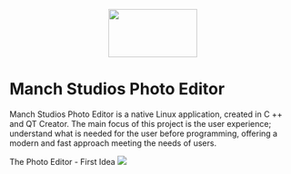 <p align="center">
<img width="156" height="85" src= https://user-images.githubusercontent.com/38798742/74410232-65f52380-4e17-11ea-9f00-758a5af14380.png>

# Manch Studios Photo Editor
</p>

Manch Studios Photo Editor is a native Linux application, created in C ++ and QT Creator. The main focus of this project is the user experience; understand what is needed for the user before programming, offering a modern and fast approach meeting the needs of users.

The Photo Editor - First Idea
<img src= https://user-images.githubusercontent.com/38798742/74412272-ca19e680-4e1b-11ea-8313-da12e90362f3.png>
